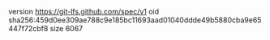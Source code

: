 version https://git-lfs.github.com/spec/v1
oid sha256:459d0ee309ae788c9e185bc11693aad01040ddde49b5880cba9e65447f72cbf8
size 6067
